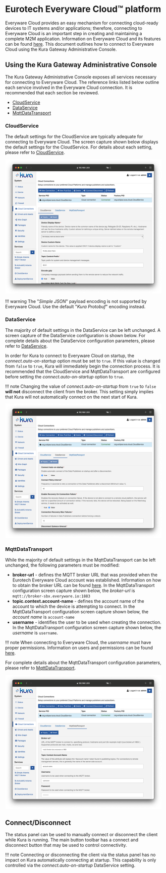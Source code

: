 # Eurotech Everyware Cloud&trade; platform

Everyware Cloud provides an easy mechanism for connecting cloud-ready devices to IT systems and/or applications; therefore, connecting to Everyware Cloud is an important step in creating and maintaining a complete M2M application. Information on Everyware Cloud and its features can be found [here](https://www.eurotech.com/edge-software/#iot-edge-management-platform). This document outlines how to connect to Everyware Cloud using the Kura Gateway Administrative Console.

## Using the Kura Gateway Administrative Console

The Kura Gateway Administrative Console exposes all services necessary for connecting to Everyware Cloud. The reference links listed below outline each service involved in the Everyware Cloud connection. It is recommended that each section be reviewed.

- [CloudService](#cloudservice)
- [DataService](#dataservice)
- [MqttDataTransport](#mqttdatatransport)

### CloudService

The default settings for the CloudService are typically adequate for connecting to Everyware Cloud. The screen capture shown below displays the default settings for the CloudService. For details about each setting, please refer to [CloudService](../cloud-api/built-in-cloud.md#cloudservice).

![](images/cloudService.png)

!!! warning
    The "*Simple JSON*" payload encoding is not supported by Everyware Cloud. Use the default "*Kura Protobuf*" encoding instead.

### DataService

The majority of default settings in the DataService can be left unchanged. A screen capture of the DataService configuration is shown below. For complete details about the DataService configuration parameters, please refer to [DataService](../cloud-api/built-in-cloud.md#dataservice).

In order for Kura to connect to Everyware Cloud on startup, the *connect.auto-on-startup* option must be set to `true`. If this value is changed from `false` to `true`, Kura will immediately begin the connection process. It is recommended that the CloudService and MqttDataTransport are configured before setting the *connect.auto-on-startup* option to `true`.

!!! note
    Changing the value of *connect.auto-on-startup* from `true` to `false` **will not** disconnect the client from the broker. This setting simply implies that Kura will not automatically connect on the next start of Kura.

![](images/dataService.png)

### MqttDataTransport

While the majority of default settings in the MqttDataTransport can be left unchanged, the following parameters must be modified:

- **broker-url** - defines the MQTT broker URL that was provided when the Eurotech Everyware Cloud account was established. Information on how to obtain the broker URL can be found [here](http://everywarecloud.eurotech.com/doc/ECDevGuide/latest/2.02-Managing-Cloud-Users.asp). In the MqttDataTransport configuration screen capture shown below, the *broker-url* is `mqtt://broker-sbx.everyware.io:1883`
- **topic.context.account-name** - defines the account name of the account to which the device is attempting to connect. In the MqttDataTransport configuration screen capture shown below, the *account name* is `account-name`
- **username** - identifies the user to be used when creating the connection. In the MqttDataTransport configuration screen capture shown below, the *username* is `username`.

!!! note
    When connecting to Everyware Cloud, the *username* must have proper permissions. Information on users and permissions can be found [here](http://everywarecloud.eurotech.com/doc/ECDevGuide/latest/2.02-Managing-Cloud-Users.asp).

For complete details about the MqttDataTransport configuration parameters, please refer to [MqttDataTransport](../cloud-api/built-in-cloud.md#mqttdatatransport).

![](images/dataTransport.png)

## Connect/Disconnect

The status panel can be used to manually connect or disconnect the client while Kura is running. The main button toolbar has a connect and disconnect button that may be used to control connectivity.

!!! note
    Connecting or disconnecting the client via the status panel has no impact on Kura automatically connecting at startup. This capability is only controlled via the *connect.auto-on-startup* DataService setting.
